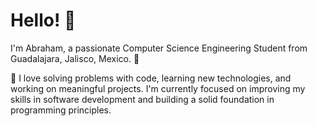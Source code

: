 
# Hello! 👋

<!--
**rincondeveloper/rincondeveloper** is a ✨ _special_ ✨ repository because its `README.md` (this file) appears on your GitHub profile.

Here are some ideas to get you started:

- 🔭 I’m currently working on ...
- 🌱 I’m currently learning ...
- 👯 I’m looking to collaborate on ...
- 🤔 I’m looking for help with ...
- 💬 Ask me about ...
- 📫 How to reach me: ...
- 😄 Pronouns: ...
- ⚡ Fun fact: ...
-->
I'm Abraham, a passionate Computer Science Engineering Student from Guadalajara, Jalisco, Mexico. 🚀

🌟 I love solving problems with code, learning new technologies, and working on meaningful projects. I'm currently focused on improving my skills in software development and building a solid foundation in programming principles.
